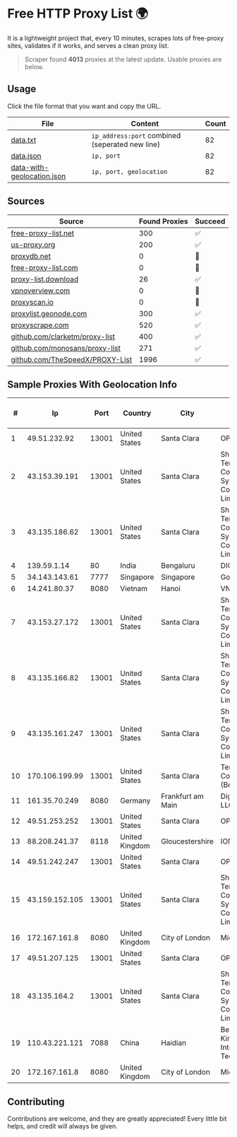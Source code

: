 
# Free HTTP Proxy List 🌍

It is a lightweight project that, every 10 minutes, scrapes lots of free-proxy sites, validates if it works, and serves a clean proxy list.


> Scraper found **4013** proxies at the latest update. Usable proxies are below.

## Usage

Click the file format that you want and copy the URL.


|File|Content|Count|
|----|-------|-----|
|[data.txt](https://raw.githubusercontent.com/themiralay/Proxy-List-World/master/data.txt)|`ip_address:port` combined (seperated new line)|82|
|[data.json](https://raw.githubusercontent.com/themiralay/Proxy-List-World/master/data.json)|`ip, port`|82|
|[data-with-geolocation.json](https://raw.githubusercontent.com/themiralay/Proxy-List-World/master/data-with-geolocation.json)|`ip, port, geolocation`|82|

## Sources

|Source|Found Proxies|Succeed|
|------|-------------|-------|
|[free-proxy-list.net](https://free-proxy-list.net)|300|✅|
|[us-proxy.org](https://www.us-proxy.org)|200|✅|
|[proxydb.net](http://proxydb.net)|0|🚫|
|[free-proxy-list.com](https://free-proxy-list.com/?page=&port=&type%5B%5D=http&type%5B%5D=https&up_time=0&search=Search)|0|🚫|
|[proxy-list.download](https://www.proxy-list.download/HTTP)|26|✅|
|[vpnoverview.com](https://vpnoverview.com/privacy/anonymous-browsing/free-proxy-servers)|0|🚫|
|[proxyscan.io](https://www.proxyscan.io)|0|🚫|
|[proxylist.geonode.com](https://proxylist.geonode.com/api/proxy-list?limit=300&page=1&sort_by=lastChecked&sort_type=desc&protocols=http,https)|300|✅|
|[proxyscrape.com](https://api.proxyscrape.com/v2/?request=displayproxies&protocol=http&timeout=10000&country=all&ssl=all&anonymity=all)|520|✅|
|[github.com/clarketm/proxy-list](https://raw.githubusercontent.com/clarketm/proxy-list/master/proxy-list-raw.txt)|400|✅|
|[github.com/monosans/proxy-list](https://raw.githubusercontent.com/monosans/proxy-list/main/proxies/http.txt)|271|✅|
|[github.com/TheSpeedX/PROXY-List](https://raw.githubusercontent.com/TheSpeedX/PROXY-List/master/http.txt)|1996|✅|


## Sample Proxies With Geolocation Info

|#|Ip|Port|Country|City|Internet Service Provider|
|-|--|----|-------|----|-------------------------|
|1|49.51.232.92|13001|United States|Santa Clara|OPHL|
|2|43.153.39.191|13001|United States|Santa Clara|Shenzhen Tencent Computer Systems Company Limited|
|3|43.135.186.62|13001|United States|Santa Clara|Shenzhen Tencent Computer Systems Company Limited|
|4|139.59.1.14|80|India|Bengaluru|DIGITALOCEAN|
|5|34.143.143.61|7777|Singapore|Singapore|Google LLC|
|6|14.241.80.37|8080|Vietnam|Hanoi|VNPT|
|7|43.153.27.172|13001|United States|Santa Clara|Shenzhen Tencent Computer Systems Company Limited|
|8|43.135.166.82|13001|United States|Santa Clara|Shenzhen Tencent Computer Systems Company Limited|
|9|43.135.161.247|13001|United States|Santa Clara|Shenzhen Tencent Computer Systems Company Limited|
|10|170.106.199.99|13001|United States|Santa Clara|Tencent Cloud Computing (Beijing) Co|
|11|161.35.70.249|8080|Germany|Frankfurt am Main|DigitalOcean, LLC|
|12|49.51.253.252|13001|United States|Santa Clara|OPHL|
|13|88.208.241.37|8118|United Kingdom|Gloucestershire|IONOS SE|
|14|49.51.242.247|13001|United States|Santa Clara|OPHL|
|15|43.159.152.105|13001|United States|Santa Clara|Shenzhen Tencent Computer Systems Company Limited|
|16|172.167.161.8|8080|United Kingdom|City of London|Microsoft|
|17|49.51.207.125|13001|United States|Santa Clara|OPHL|
|18|43.135.164.2|13001|United States|Santa Clara|Shenzhen Tencent Computer Systems Company Limited|
|19|110.43.221.121|7088|China|Haidian|Beijing Kingsoft Cloud Internet Technology Co|
|20|172.167.161.8|8080|United Kingdom|City of London|Microsoft|



## Contributing

Contributions are welcome, and they are greatly appreciated! Every
little bit helps, and credit will always be given.

